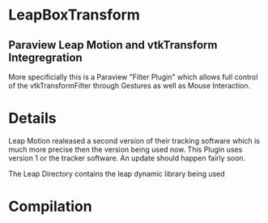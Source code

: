 LeapBoxTransform
================

Paraview Leap Motion and vtkTransform Integregration
-----------------------------------------------------------------------------
More specificially this is a Paraview "Filter Plugin" which allows full control
of the vtkTransformFilter through Gestures as well as Mouse Interaction.

Details
=================

Leap Motion realeased a second version of their tracking software which is much
more precise then the version being used now. This Plugin uses version 1 or the 
tracker software. An update should happen fairly soon.

The Leap Directory contains the leap dynamic library being used

Compilation
=================
